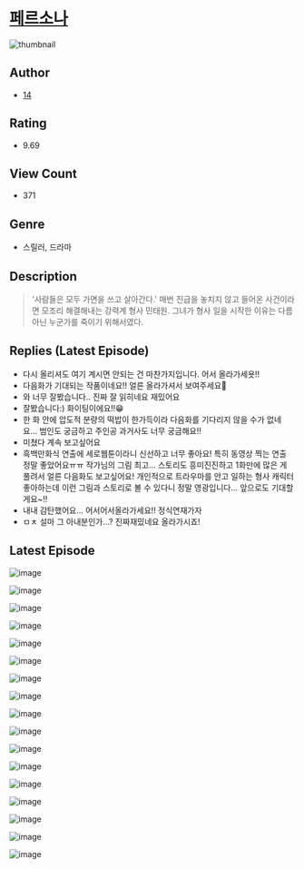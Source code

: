 # [페르소나](https://comic.naver.com/bestChallenge/list?titleId=810581)
![thumbnail](https://image-comic.pstatic.net/user_contents_data/challenge_comic/2023/05/24/274432/upload_7306299169591092019_480x623.jpeg)

## Author
- [14](https://comic.naver.com/artistTitle?id=274432)

## Rating
- 9.69

## View Count
- 371

## Genre
- 스릴러, 드라마

## Description
> '사람들은 모두 가면을 쓰고 살아간다.' 매번 진급을 놓치지 않고 들어온 사건이라면 모조리 해결해내는 강력계 형사 민태원. 그녀가 형사 일을 시작한 이유는 다름 아닌 누군가를 죽이기 위해서였다.

## Replies (Latest Episode)
- 다시 올리셔도 여기 계시면 안되는 건 마찬가지입니다. 어서 올라가세욧!!
- 다음화가 기대되는 작품이네요!! 얼른 올라가셔서 보여주세요🥹
- 와 너무 잘봤습니다.. 진짜 잘 읽히네요 재밌어요
- 잘봤습니다:) 화이팅이에요!!😁
- 한 화 안에 압도적 분량의 떡밥이 한가득이라 다음화를 기다리지 않을 수가 없네요... 범인도 궁금하고 주인공 과거사도 너무 궁금해요!!
- 미쳤다 계속 보고싶어요
- 흑백만화식 연출에 세로웹툰이라니 신선하고 너무 좋아요! 특히 동영상 찍는 연출 정말 좋았어요ㅠㅠ 작가님의 그림 최고... 스토리도 흥미진진하고 1화만에 많은 게 풀려서 얼른 다음화도 보고싶어요! 개인적으로 트라우마를 안고 일하는 형사 캐릭터 좋아하는데 이런 그림과 스토리로 볼 수 있다니 정말 영광입니다... 앞으로도 기대할게요~!!
- 내내 감탄했어요... 어서어서올라가세요!! 정식연재가자
- ㅁㅊ 설마 그 아내분인가…? 진짜재밌네요 올라가시죠!

## Latest Episode
![image](https://image-comic.pstatic.net/user_contents_data/challenge_comic/2023/05/24/274432/upload_3559586647163418978.jpeg)

![image](https://image-comic.pstatic.net/user_contents_data/challenge_comic/2023/05/24/274432/upload_3761458073028551270.jpeg)

![image](https://image-comic.pstatic.net/user_contents_data/challenge_comic/2023/05/24/274432/upload_7292793872561942885.jpeg)

![image](https://image-comic.pstatic.net/user_contents_data/challenge_comic/2023/05/24/274432/upload_4048791274216895076.jpeg)

![image](https://image-comic.pstatic.net/user_contents_data/challenge_comic/2023/05/24/274432/upload_3703145483127305059.jpeg)

![image](https://image-comic.pstatic.net/user_contents_data/challenge_comic/2023/05/24/274432/upload_3991086901777949745.jpeg)

![image](https://image-comic.pstatic.net/user_contents_data/challenge_comic/2023/05/24/274432/upload_3473791746271621174.jpeg)

![image](https://image-comic.pstatic.net/user_contents_data/challenge_comic/2023/05/24/274432/upload_3630241479058994481.jpeg)

![image](https://image-comic.pstatic.net/user_contents_data/challenge_comic/2023/05/24/274432/upload_3558515739964302181.jpeg)

![image](https://image-comic.pstatic.net/user_contents_data/challenge_comic/2023/05/24/274432/upload_3618754869054693944.jpeg)

![image](https://image-comic.pstatic.net/user_contents_data/challenge_comic/2023/05/24/274432/upload_4121129247259833444.jpeg)

![image](https://image-comic.pstatic.net/user_contents_data/challenge_comic/2023/05/24/274432/upload_7377235261033636153.jpeg)

![image](https://image-comic.pstatic.net/user_contents_data/challenge_comic/2023/05/24/274432/upload_3473459732431385913.jpeg)

![image](https://image-comic.pstatic.net/user_contents_data/challenge_comic/2023/05/24/274432/upload_7305793204545414501.jpeg)

![image](https://image-comic.pstatic.net/user_contents_data/challenge_comic/2023/05/24/274432/upload_7291390675963360609.jpeg)

![image](https://image-comic.pstatic.net/user_contents_data/challenge_comic/2023/05/24/274432/upload_7292566066725138996.jpeg)

![image](https://image-comic.pstatic.net/user_contents_data/challenge_comic/2023/05/24/274432/upload_3486965013105960550.jpeg)
